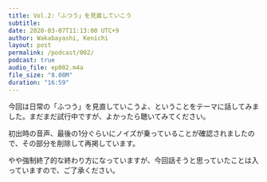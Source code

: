 ```yaml
---
title: Vol.2:「ふつう」を見直していこう
subtitle: 
date: 2020-03-07T11:13:00 UTC+9
author: Wakabayashi, Kenichi
layout: post
permalink: /podcast/002/
podcast: true
audio_file: ep002.m4a
file_size: "8.08M"
duration: "16:59"
---
```

今回は日常の「ふつう」を見直していこうよ、ということをテーマに話してみました。まだまだ試行中ですが、よかったら聴いてみてください。

初出時の音声、最後の1分ぐらいにノイズが乗っていることが確認されましたので、その部分を削除して再掲しています。

やや強制終了的な終わり方になっていますが、今回話そうと思っていたことは入っていますので、ご了承ください。
